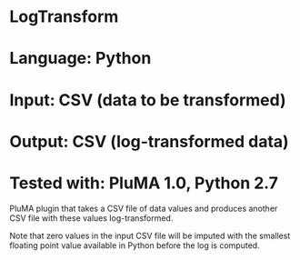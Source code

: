 # LogTransform
# Language: Python
# Input: CSV (data to be transformed)
# Output: CSV (log-transformed data)
# Tested with: PluMA 1.0, Python 2.7

PluMA plugin that takes a CSV file of data values and produces another CSV file
with these values log-transformed.

Note that zero values in the input CSV file will be imputed with the smallest
floating point value available in Python before the log is computed.
